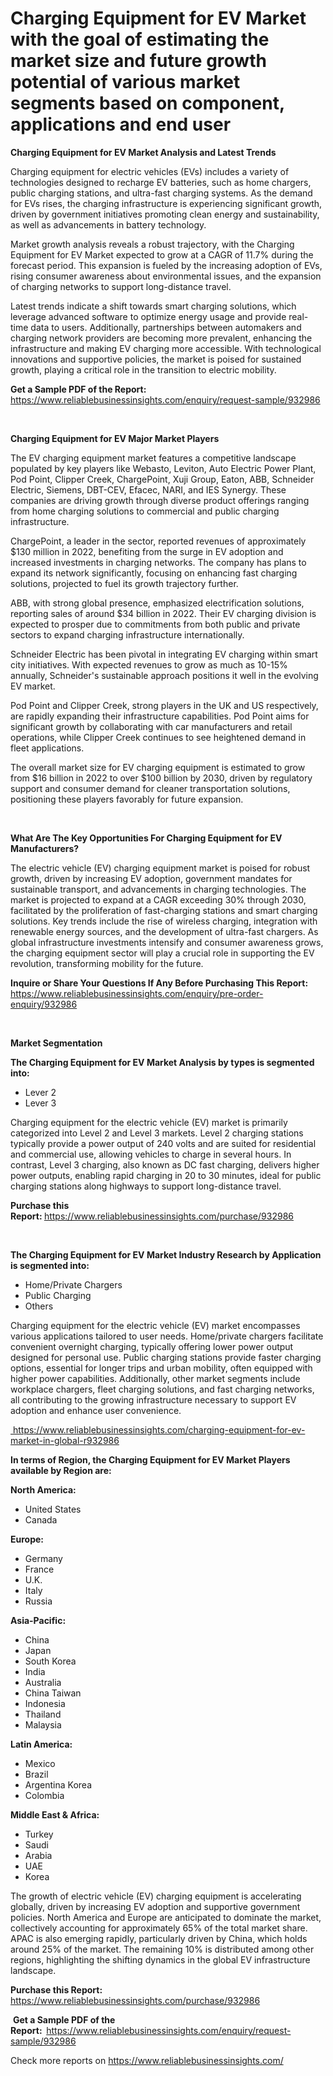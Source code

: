 <p><h1>Charging Equipment for EV Market with the goal of estimating the market size and future growth potential of various market segments based on component, applications and end user</h1></p><p><strong>Charging Equipment for EV Market Analysis and Latest Trends</strong></p>
<p><p>Charging equipment for electric vehicles (EVs) includes a variety of technologies designed to recharge EV batteries, such as home chargers, public charging stations, and ultra-fast charging systems. As the demand for EVs rises, the charging infrastructure is experiencing significant growth, driven by government initiatives promoting clean energy and sustainability, as well as advancements in battery technology. </p><p>Market growth analysis reveals a robust trajectory, with the Charging Equipment for EV Market expected to grow at a CAGR of 11.7% during the forecast period. This expansion is fueled by the increasing adoption of EVs, rising consumer awareness about environmental issues, and the expansion of charging networks to support long-distance travel. </p><p>Latest trends indicate a shift towards smart charging solutions, which leverage advanced software to optimize energy usage and provide real-time data to users. Additionally, partnerships between automakers and charging network providers are becoming more prevalent, enhancing the infrastructure and making EV charging more accessible. With technological innovations and supportive policies, the market is poised for sustained growth, playing a critical role in the transition to electric mobility.</p></p>
<p><strong>Get a Sample PDF of the Report:&nbsp;</strong> <a href="https://www.reliablebusinessinsights.com/enquiry/request-sample/932986?utm_campaign=3586&utm_medium=2&utm_source=Github&utm_content=ia&utm_term=21032025&utm_id=charging-equipment-for-ev">https://www.reliablebusinessinsights.com/enquiry/request-sample/932986</a></p>
<p>&nbsp;</p>
<p><strong>Charging Equipment for EV Major Market Players</strong></p>
<p><p>The EV charging equipment market features a competitive landscape populated by key players like Webasto, Leviton, Auto Electric Power Plant, Pod Point, Clipper Creek, ChargePoint, Xuji Group, Eaton, ABB, Schneider Electric, Siemens, DBT-CEV, Efacec, NARI, and IES Synergy. These companies are driving growth through diverse product offerings ranging from home charging solutions to commercial and public charging infrastructure.</p><p>ChargePoint, a leader in the sector, reported revenues of approximately $130 million in 2022, benefiting from the surge in EV adoption and increased investments in charging networks. The company has plans to expand its network significantly, focusing on enhancing fast charging solutions, projected to fuel its growth trajectory further.</p><p>ABB, with strong global presence, emphasized electrification solutions, reporting sales of around $34 billion in 2022. Their EV charging division is expected to prosper due to commitments from both public and private sectors to expand charging infrastructure internationally.</p><p>Schneider Electric has been pivotal in integrating EV charging within smart city initiatives. With expected revenues to grow as much as 10-15% annually, Schneider's sustainable approach positions it well in the evolving EV market.</p><p>Pod Point and Clipper Creek, strong players in the UK and US respectively, are rapidly expanding their infrastructure capabilities. Pod Point aims for significant growth by collaborating with car manufacturers and retail operations, while Clipper Creek continues to see heightened demand in fleet applications.</p><p>The overall market size for EV charging equipment is estimated to grow from $16 billion in 2022 to over $100 billion by 2030, driven by regulatory support and consumer demand for cleaner transportation solutions, positioning these players favorably for future expansion.</p></p>
<p>&nbsp;</p>
<p><strong>What Are The Key Opportunities For Charging Equipment for EV Manufacturers?</strong></p>
<p><p>The electric vehicle (EV) charging equipment market is poised for robust growth, driven by increasing EV adoption, government mandates for sustainable transport, and advancements in charging technologies. The market is projected to expand at a CAGR exceeding 30% through 2030, facilitated by the proliferation of fast-charging stations and smart charging solutions. Key trends include the rise of wireless charging, integration with renewable energy sources, and the development of ultra-fast chargers. As global infrastructure investments intensify and consumer awareness grows, the charging equipment sector will play a crucial role in supporting the EV revolution, transforming mobility for the future.</p></p>
<p><strong>Inquire or Share Your Questions If Any Before Purchasing This Report:</strong> <a href="https://www.reliablebusinessinsights.com/enquiry/pre-order-enquiry/932986?utm_campaign=3586&utm_medium=2&utm_source=Github&utm_content=ia&utm_term=21032025&utm_id=charging-equipment-for-ev">https://www.reliablebusinessinsights.com/enquiry/pre-order-enquiry/932986</a></p>
<p>&nbsp;</p>
<p><strong>Market Segmentation</strong></p>
<p><strong>The Charging Equipment for EV Market Analysis by types is segmented into:</strong></p>
<p><ul><li>Lever 2</li><li>Lever 3</li></ul></p>
<p><p>Charging equipment for the electric vehicle (EV) market is primarily categorized into Level 2 and Level 3 markets. Level 2 charging stations typically provide a power output of 240 volts and are suited for residential and commercial use, allowing vehicles to charge in several hours. In contrast, Level 3 charging, also known as DC fast charging, delivers higher power outputs, enabling rapid charging in 20 to 30 minutes, ideal for public charging stations along highways to support long-distance travel.</p></p>
<p><strong>Purchase this Report:&nbsp;</strong><a href="https://www.reliablebusinessinsights.com/purchase/932986?utm_campaign=3586&utm_medium=2&utm_source=Github&utm_content=ia&utm_term=21032025&utm_id=charging-equipment-for-ev">https://www.reliablebusinessinsights.com/purchase/932986</a></p>
<p>&nbsp;</p>
<p><strong>The Charging Equipment for EV Market Industry Research by Application is segmented into:</strong></p>
<p><ul><li>Home/Private Chargers</li><li>Public Charging</li><li>Others</li></ul></p>
<p><p>Charging equipment for the electric vehicle (EV) market encompasses various applications tailored to user needs. Home/private chargers facilitate convenient overnight charging, typically offering lower power output designed for personal use. Public charging stations provide faster charging options, essential for longer trips and urban mobility, often equipped with higher power capabilities. Additionally, other market segments include workplace chargers, fleet charging solutions, and fast charging networks, all contributing to the growing infrastructure necessary to support EV adoption and enhance user convenience.</p></p>
<p><a href="https://www.reliablebusinessinsights.com/charging-equipment-for-ev-market-in-global-r932986?utm_campaign=3586&utm_medium=2&utm_source=Github&utm_content=ia&utm_term=21032025&utm_id=charging-equipment-for-ev">&nbsp;https://www.reliablebusinessinsights.com/charging-equipment-for-ev-market-in-global-r932986</a></p>
<p><strong>In terms of Region, the Charging Equipment for EV Market Players available by Region are:</strong></p>
<p>
    <p> <strong> North America: </strong>
        <ul>
            <li>United States</li>
            <li>Canada</li>
        </ul>
        </p> 
    <p> <strong> Europe: </strong>
        <ul>
            <li>Germany</li>
            <li>France</li>
            <li>U.K.</li>
            <li>Italy</li>
            <li>Russia</li>
        </ul>
        </p> 
    <p> <strong> Asia-Pacific: </strong>
        <ul>
            <li>China</li>
            <li>Japan</li>
            <li>South Korea</li>
            <li>India</li>
            <li>Australia</li>
            <li>China Taiwan</li>
            <li>Indonesia</li>
            <li>Thailand</li>
            <li>Malaysia</li>
        </ul>
        </p> 
    <p> <strong> Latin America: </strong>
        <ul>
            <li>Mexico</li>
            <li>Brazil</li>
            <li>Argentina Korea</li>
            <li>Colombia</li>
        </ul>
        </p> 
    <p> <strong> Middle East & Africa: </strong>
        <ul>
            <li>Turkey</li>
            <li>Saudi</li>
            <li>Arabia</li>
            <li>UAE</li>
            <li>Korea</li>
        </ul>
    </p>
    </p>
<p><p>The growth of electric vehicle (EV) charging equipment is accelerating globally, driven by increasing EV adoption and supportive government policies. North America and Europe are anticipated to dominate the market, collectively accounting for approximately 65% of the total market share. APAC is also emerging rapidly, particularly driven by China, which holds around 25% of the market. The remaining 10% is distributed among other regions, highlighting the shifting dynamics in the global EV infrastructure landscape.</p></p>
<p><strong>Purchase this Report: </strong><a href="https://www.reliablebusinessinsights.com/purchase/932986?utm_campaign=3586&utm_medium=2&utm_source=Github&utm_content=ia&utm_term=21032025&utm_id=charging-equipment-for-ev">https://www.reliablebusinessinsights.com/purchase/932986</a></p>
<p>&nbsp;<strong>Get a Sample PDF of the Report:&nbsp;&nbsp;</strong><a href="https://www.reliablebusinessinsights.com/enquiry/request-sample/932986?utm_campaign=3586&utm_medium=2&utm_source=Github&utm_content=ia&utm_term=21032025&utm_id=charging-equipment-for-ev">https://www.reliablebusinessinsights.com/enquiry/request-sample/932986</a></p>
<p><strong></strong></p>
<p>Check more reports on <a href="https://www.reliablebusinessinsights.com/?utm_campaign=3586&utm_medium=2&utm_source=Github&utm_content=ia&utm_term=21032025&utm_id=charging-equipment-for-ev">https://www.reliablebusinessinsights.com/</a></p>
